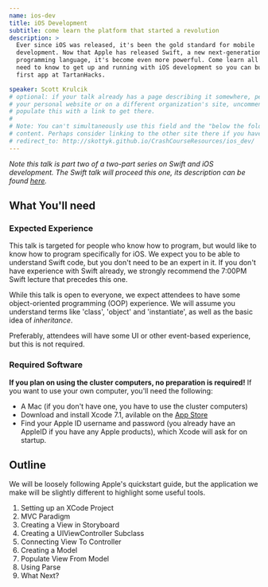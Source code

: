 ```yaml
---
name: ios-dev
title: iOS Development
subtitle: come learn the platform that started a revolution
description: >
  Ever since iOS was released, it's been the gold standard for mobile
  development. Now that Apple has released Swift, a new next-generation
  programming language, it's become even more powerful. Come learn all you'll
  need to know to get up and running with iOS development so you can build your
  first app at TartanHacks.

speaker: Scott Krulcik
# optional: if your talk already has a page describing it somewhere, perhaps on
# your personal website or on a different organization's site, uncomment and
# populate this with a link to get there.
#
# Note: You can't simultaneously use this field and the "below the fold"
# content. Perhaps consider linking to the other site there if you have to.
# redirect_to: http://skottyk.github.io/CrashCourseResources/ios_dev/
---
```


_Note this talk is part two of a two-part series on Swift and iOS development. The Swift talk will proceed this one, its description can be found [here](../swift/)._

## What You'll need

### Expected Experience

This talk is targeted for people who know how to program, but would like to know how to program specifically for iOS. We expect you to be able to understand Swift code, but you don't need to be an expert in it. If you don't have experience with Swift already, we strongly recommend the 7:00PM Swift lecture that precedes this one.

While this talk is open to everyone, we expect attendees to have some object-oriented programming (OOP) experience. We will assume you understand terms like 'class', 'object' and 'instantiate', as well as the basic idea of _inheritance_.

Preferably, attendees will have some UI or other event-based experience, but this is not required.

### Required Software

__If you plan on using the cluster computers, no preparation is required!__ If you want to use your own computer, you'll need the following:

  - A Mac (if you don't have one, you have to use the cluster computers)
  - Download and install Xcode 7.1, avilable on the [App Store](https://itunes.apple.com/us/app/xcode/id497799835?mt=12)
  - Find your Apple ID username and password (you already have an AppleID if you have any Apple products), which Xcode will ask for on startup.

## Outline

We will be loosely following Apple's quickstart guide, but the application we make will be slightly different to highlight some useful tools.

  1. Setting up an XCode Project
  2. MVC Paradigm
  3. Creating a View in Storyboard
  4. Creating a UIViewController Subclass
  5. Connecting View To Controller
  6. Creating a Model
  7. Populate View From Model
  8. Using Parse
  9. What Next?




